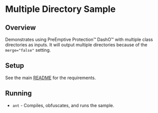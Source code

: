 # Multiple Directory Sample

## Overview

Demonstrates using PreEmptive Protection™ DashO™ with multiple class directories as inputs.
It will output multiple directories because of the `merge="false"` setting.

## Setup

See the main [README](../README.md) for the requirements.

## Running

* `ant` - Compiles, obfuscates, and runs the sample.
